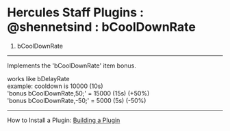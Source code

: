 Hercules Staff Plugins : @shennetsind : bCoolDownRate
============
1. bCoolDownRate
---------
Implements the 'bCoolDownRate' item bonus.

works like bDelayRate  
example: cooldown is 10000 (10s)  
'bonus bCoolDownRate,50;'  = 15000 (15s) (+50%)  
'bonus bCoolDownRate,-50;' = 5000 (5s) (-50%)

***
How to Install a Plugin: [Building a Plugin](https://github.com/HerculesWS/Hercules/wiki/Hercules-Plugin-Manager#building-a-plugin)
